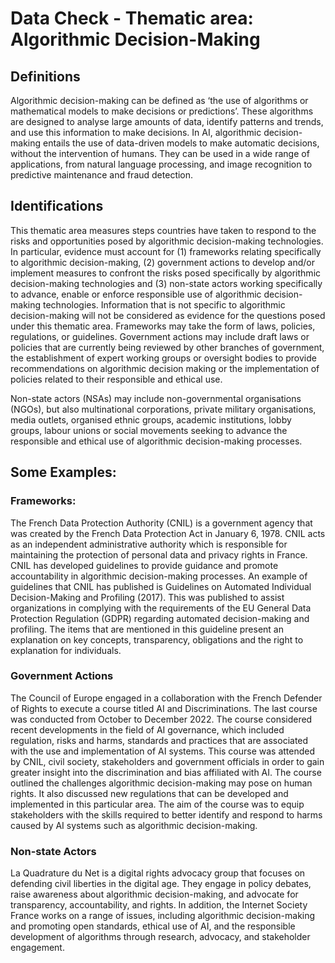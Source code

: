 
# Data Check - Thematic area: Algorithmic Decision-Making

## Definitions

Algorithmic decision-making can be defined as ‘the use of algorithms or mathematical models to make decisions or predictions’. These algorithms are designed to analyse large amounts of data, identify patterns and trends, and use this information to make decisions. In AI, algorithmic decision-making entails the use of data-driven models to make automatic decisions, without the intervention of humans. They can be used in a wide range of applications, from natural language processing, and image recognition to predictive maintenance and fraud detection.

## Identifications

This thematic area measures steps countries have taken to respond to the risks and opportunities posed by algorithmic decision-making technologies. In particular, evidence must account for (1) frameworks relating specifically to algorithmic decision-making, (2) government actions to develop and/or implement measures to confront the risks posed specifically by algorithmic decision-making technologies and (3) non-state actors working specifically to advance, enable or enforce responsible use of algorithmic decision-making technologies. Information that is not specific to algorithmic decision-making will not be considered as evidence for the questions posed under this thematic area.
Frameworks may take the form of laws, policies, regulations, or guidelines. Government actions may include draft laws or policies that are currently being reviewed by other branches of government, the establishment of expert working groups or oversight bodies to provide recommendations on algorithmic decision making or the implementation of policies related to their responsible and ethical use.

Non-state actors (NSAs) may include non-governmental organisations (NGOs), but also multinational corporations, private military organisations, media outlets, organised ethnic groups, academic institutions, lobby groups, labour unions or social movements seeking to advance the responsible and ethical use of algorithmic decision-making processes.

## Some Examples:

### Frameworks:

The French Data Protection Authority (CNIL) is a government agency that was created by the French Data Protection Act in January 6, 1978. CNIL acts as an independent administrative authority which is responsible for maintaining the protection of personal data and privacy rights in France. CNIL has developed guidelines to provide guidance and promote accountability in algorithmic decision-making processes. An example of guidelines that CNIL has published is Guidelines on Automated Individual Decision-Making and Profiling (2017). This was published to assist organizations in complying with the requirements of the EU General Data Protection Regulation (GDPR) regarding automated decision-making and profiling. The items that are mentioned in this guideline present an explanation on key concepts, transparency, obligations and the right to explanation for individuals.

### Government Actions

The Council of Europe engaged in a collaboration with the French Defender of Rights to execute a course titled AI and Discriminations. The last course was conducted from October to December 2022. The course considered recent developments in the field of AI governance, which included regulation, risks and harms, standards and practices that are associated with the use and implementation of AI systems. This course was attended by CNIL, civil society, stakeholders and government officials in order to gain greater insight into the discrimination and bias affiliated with AI. The course outlined the challenges algorithmic decision-making may pose on human rights. It also discussed new regulations that can be developed and implemented in this particular area. The aim of the course was to equip stakeholders with the skills required to better identify and respond to harms caused by AI systems such as algorithmic decision-making.

### Non-state Actors

La Quadrature du Net is a digital rights advocacy group that focuses on defending civil liberties in the digital age. They engage in policy debates, raise awareness about algorithmic decision-making, and advocate for transparency, accountability, and rights. In addition, the Internet Society France works on a range of issues, including algorithmic decision-making and promoting open standards, ethical use of AI, and the responsible development of algorithms through research, advocacy, and stakeholder engagement.
